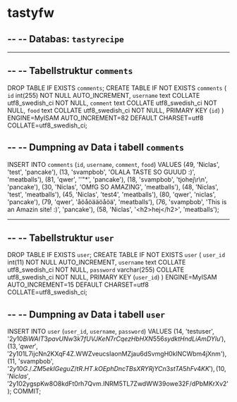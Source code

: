 # tastyfw

--
-- Databas: `tastyrecipe`
--

-- --------------------------------------------------------

--
-- Tabellstruktur `comments`
--

DROP TABLE IF EXISTS `comments`;
CREATE TABLE IF NOT EXISTS `comments` (
  `id` int(255) NOT NULL AUTO_INCREMENT,
  `username` text COLLATE utf8_swedish_ci NOT NULL,
  `comment` text COLLATE utf8_swedish_ci NOT NULL,
  `food` text COLLATE utf8_swedish_ci NOT NULL,
  PRIMARY KEY (`id`)
) ENGINE=MyISAM AUTO_INCREMENT=82 DEFAULT CHARSET=utf8 COLLATE=utf8_swedish_ci;

--
-- Dumpning av Data i tabell `comments`
--

INSERT INTO `comments` (`id`, `username`, `comment`, `food`) VALUES
(49, 'Niclas', 'test', 'pancake'),
(13, 'svampbob', 'OLALA TASTE SO GUUUD :)', 'meatballs'),
(81, 'qwer', '\'&quot;*', 'pancake'),
(18, 'svampbob', 'tjohej\r\n', 'pancake'),
(30, 'Niclas', 'OMfG SO AMAZING', 'meatballs'),
(48, 'Niclas', 'test', 'meatballs'),
(45, 'Niclas', 'test4', 'meatballs'),
(80, 'qwer', 'niclas', 'pancake'),
(79, 'qwer', 'åöåöääöåöä', 'meatballs'),
(76, 'svampbob', 'This is an Amazin site! :)', 'pancake'),
(58, 'Niclas', '&lt;h2&gt;hej&lt;/h2&gt;', 'meatballs');

-- --------------------------------------------------------

--
-- Tabellstruktur `user`
--

DROP TABLE IF EXISTS `user`;
CREATE TABLE IF NOT EXISTS `user` (
  `user_id` int(11) NOT NULL AUTO_INCREMENT,
  `username` text COLLATE utf8_swedish_ci NOT NULL,
  `password` varchar(255) COLLATE utf8_swedish_ci NOT NULL,
  PRIMARY KEY (`user_id`)
) ENGINE=MyISAM AUTO_INCREMENT=15 DEFAULT CHARSET=utf8 COLLATE=utf8_swedish_ci;

--
-- Dumpning av Data i tabell `user`
--

INSERT INTO `user` (`user_id`, `username`, `password`) VALUES
(14, 'testuser', '$2y$10$BiWAIT3pavUNw3k7fUVJKeN7rCqezHbHXN556sydktHndLiAmDYlu'),
(13, 'qwer', '$2y$10$1L7ijcNn2KXqF4Z.WWZveucsIaonMZjau6dSvmgH0klNCWbm4jXnm'),
(11, 'svampbob', '$2y$10$G./.ZM5ekIGeguZ/tR.HT.kOEphDncTBsXRYRjYCn3stTA5hFv4KK'),
(10, 'Niclas', '$2y$10$2ygspKw8O8kdFt0rh7Qvm.INRM5TL7ZwdWW39owe32F/dPbMKrXv2');
COMMIT;